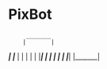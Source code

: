 # PixBot

         _______
        |       |
 _______|       |_______
|       |       |       |
|       |_______|       |
|       |       |       |
|_______|       |_______|

